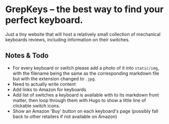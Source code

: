 # GrepKeys – the best way to find your perfect keyboard.

Just a tiny website that will host a relatively small collection of mechanical keyboards reviews, including information on their switches.

## Notes & Todo

- For every keyboard or switch please add a photo of it into `static/img`, with the filename being the same as the corresponding markdown file but with the extension changed to `.jpg`.
- Need to actually write content
- Add links to Amazon for keyboards
- Add list of switches a keyboard is available with to its markdown front matter, then loop through them with Hugo to show a little line of clickable switch icons.
- Show an Amazon 'Buy' button on each keyboard's page (possibly fall back to other retailers if not available on Amazon)
